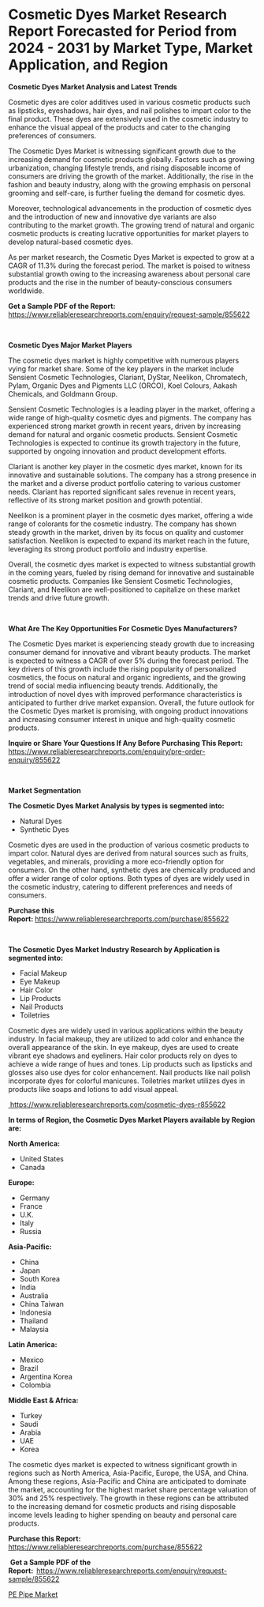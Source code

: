 <p><h1>Cosmetic Dyes Market Research Report Forecasted for Period from 2024 -  2031 by Market Type, Market Application, and Region</h1></p><p><strong>Cosmetic Dyes Market Analysis and Latest Trends</strong></p>
<p><p>Cosmetic dyes are color additives used in various cosmetic products such as lipsticks, eyeshadows, hair dyes, and nail polishes to impart color to the final product. These dyes are extensively used in the cosmetic industry to enhance the visual appeal of the products and cater to the changing preferences of consumers.</p><p>The Cosmetic Dyes Market is witnessing significant growth due to the increasing demand for cosmetic products globally. Factors such as growing urbanization, changing lifestyle trends, and rising disposable income of consumers are driving the growth of the market. Additionally, the rise in the fashion and beauty industry, along with the growing emphasis on personal grooming and self-care, is further fueling the demand for cosmetic dyes.</p><p>Moreover, technological advancements in the production of cosmetic dyes and the introduction of new and innovative dye variants are also contributing to the market growth. The growing trend of natural and organic cosmetic products is creating lucrative opportunities for market players to develop natural-based cosmetic dyes.</p><p>As per market research, the Cosmetic Dyes Market is expected to grow at a CAGR of 11.3% during the forecast period. The market is poised to witness substantial growth owing to the increasing awareness about personal care products and the rise in the number of beauty-conscious consumers worldwide.</p></p>
<p><strong>Get a Sample PDF of the Report:&nbsp;</strong> <a href="https://www.reliableresearchreports.com/enquiry/request-sample/855622">https://www.reliableresearchreports.com/enquiry/request-sample/855622</a></p>
<p>&nbsp;</p>
<p><strong>Cosmetic Dyes Major Market Players</strong></p>
<p><p>The cosmetic dyes market is highly competitive with numerous players vying for market share. Some of the key players in the market include Sensient Cosmetic Technologies, Clariant, DyStar, Neelikon, Chromatech, Pylam, Organic Dyes and Pigments LLC (ORCO), Koel Colours, Aakash Chemicals, and Goldmann Group.</p><p>Sensient Cosmetic Technologies is a leading player in the market, offering a wide range of high-quality cosmetic dyes and pigments. The company has experienced strong market growth in recent years, driven by increasing demand for natural and organic cosmetic products. Sensient Cosmetic Technologies is expected to continue its growth trajectory in the future, supported by ongoing innovation and product development efforts.</p><p>Clariant is another key player in the cosmetic dyes market, known for its innovative and sustainable solutions. The company has a strong presence in the market and a diverse product portfolio catering to various customer needs. Clariant has reported significant sales revenue in recent years, reflective of its strong market position and growth potential.</p><p>Neelikon is a prominent player in the cosmetic dyes market, offering a wide range of colorants for the cosmetic industry. The company has shown steady growth in the market, driven by its focus on quality and customer satisfaction. Neelikon is expected to expand its market reach in the future, leveraging its strong product portfolio and industry expertise.</p><p>Overall, the cosmetic dyes market is expected to witness substantial growth in the coming years, fueled by rising demand for innovative and sustainable cosmetic products. Companies like Sensient Cosmetic Technologies, Clariant, and Neelikon are well-positioned to capitalize on these market trends and drive future growth.</p></p>
<p>&nbsp;</p>
<p><strong>What Are The Key Opportunities For Cosmetic Dyes Manufacturers?</strong></p>
<p><p>The Cosmetic Dyes market is experiencing steady growth due to increasing consumer demand for innovative and vibrant beauty products. The market is expected to witness a CAGR of over 5% during the forecast period. The key drivers of this growth include the rising popularity of personalized cosmetics, the focus on natural and organic ingredients, and the growing trend of social media influencing beauty trends. Additionally, the introduction of novel dyes with improved performance characteristics is anticipated to further drive market expansion. Overall, the future outlook for the Cosmetic Dyes market is promising, with ongoing product innovations and increasing consumer interest in unique and high-quality cosmetic products.</p></p>
<p><strong>Inquire or Share Your Questions If Any Before Purchasing This Report:</strong> <a href="https://www.reliableresearchreports.com/enquiry/pre-order-enquiry/855622">https://www.reliableresearchreports.com/enquiry/pre-order-enquiry/855622</a></p>
<p>&nbsp;</p>
<p><strong>Market Segmentation</strong></p>
<p><strong>The Cosmetic Dyes Market Analysis by types is segmented into:</strong></p>
<p><ul><li>Natural Dyes</li><li>Synthetic Dyes</li></ul></p>
<p><p>Cosmetic dyes are used in the production of various cosmetic products to impart color. Natural dyes are derived from natural sources such as fruits, vegetables, and minerals, providing a more eco-friendly option for consumers. On the other hand, synthetic dyes are chemically produced and offer a wider range of color options. Both types of dyes are widely used in the cosmetic industry, catering to different preferences and needs of consumers.</p></p>
<p><strong>Purchase this Report:&nbsp;</strong><a href="https://www.reliableresearchreports.com/purchase/855622">https://www.reliableresearchreports.com/purchase/855622</a></p>
<p>&nbsp;</p>
<p><strong>The Cosmetic Dyes Market Industry Research by Application is segmented into:</strong></p>
<p><ul><li>Facial Makeup</li><li>Eye Makeup</li><li>Hair Color</li><li>Lip Products</li><li>Nail Products</li><li>Toiletries</li></ul></p>
<p><p>Cosmetic dyes are widely used in various applications within the beauty industry. In facial makeup, they are utilized to add color and enhance the overall appearance of the skin. In eye makeup, dyes are used to create vibrant eye shadows and eyeliners. Hair color products rely on dyes to achieve a wide range of hues and tones. Lip products such as lipsticks and glosses also use dyes for color enhancement. Nail products like nail polish incorporate dyes for colorful manicures. Toiletries market utilizes dyes in products like soaps and lotions to add visual appeal.</p></p>
<p><a href="https://www.reliableresearchreports.com/cosmetic-dyes-r855622">&nbsp;https://www.reliableresearchreports.com/cosmetic-dyes-r855622</a></p>
<p><strong>In terms of Region, the Cosmetic Dyes Market Players available by Region are:</strong></p>
<p>
    <p> <strong> North America: </strong>
        <ul>
            <li>United States</li>
            <li>Canada</li>
        </ul>
        </p> 
    <p> <strong> Europe: </strong>
        <ul>
            <li>Germany</li>
            <li>France</li>
            <li>U.K.</li>
            <li>Italy</li>
            <li>Russia</li>
        </ul>
        </p> 
    <p> <strong> Asia-Pacific: </strong>
        <ul>
            <li>China</li>
            <li>Japan</li>
            <li>South Korea</li>
            <li>India</li>
            <li>Australia</li>
            <li>China Taiwan</li>
            <li>Indonesia</li>
            <li>Thailand</li>
            <li>Malaysia</li>
        </ul>
        </p> 
    <p> <strong> Latin America: </strong>
        <ul>
            <li>Mexico</li>
            <li>Brazil</li>
            <li>Argentina Korea</li>
            <li>Colombia</li>
        </ul>
        </p> 
    <p> <strong> Middle East & Africa: </strong>
        <ul>
            <li>Turkey</li>
            <li>Saudi</li>
            <li>Arabia</li>
            <li>UAE</li>
            <li>Korea</li>
        </ul>
    </p>
    </p>
<p><p>The cosmetic dyes market is expected to witness significant growth in regions such as North America, Asia-Pacific, Europe, the USA, and China. Among these regions, Asia-Pacific and China are anticipated to dominate the market, accounting for the highest market share percentage valuation of 30% and 25% respectively. The growth in these regions can be attributed to the increasing demand for cosmetic products and rising disposable income levels leading to higher spending on beauty and personal care products.</p></p>
<p><strong>Purchase this Report: </strong><a href="https://www.reliableresearchreports.com/purchase/855622">https://www.reliableresearchreports.com/purchase/855622</a></p>
<p>&nbsp;<strong>Get a Sample PDF of the Report:&nbsp;&nbsp;</strong><a href="https://www.reliableresearchreports.com/enquiry/request-sample/855622">https://www.reliableresearchreports.com/enquiry/request-sample/855622</a></p>
<p><strong></strong></p>
<p><p><a href="https://github.com/maudAbbott7/Market-Research-Report-List-1/blob/main/pe-pipe-market.md">PE Pipe Market</a></p></p>